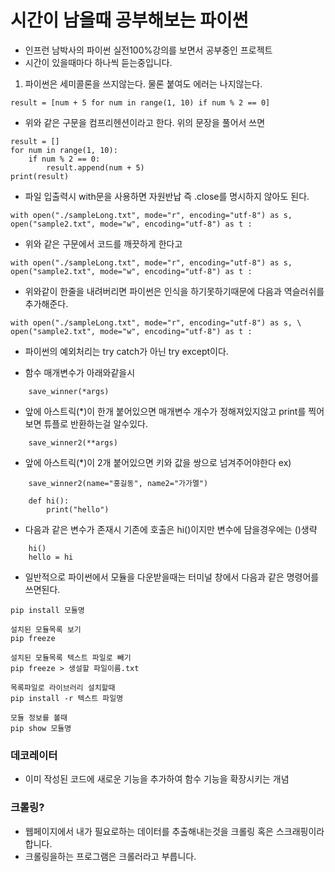 # 시간이 남을때 공부해보는 파이썬

- 인프런 남박사의 파이썬 실전100%강의를 보면서 공부중인 프로젝트
- 시간이 있을때마다 하나씩 듣는중입니다.

1. 파이썬은 세미콜론을 쓰지않는다. 물론 붙여도 에러는 나지않는다.

```
result = [num + 5 for num in range(1, 10) if num % 2 == 0]
```

- 위와 같은 구문을 컴프리헨션이라고 한다. 위의 문장을 풀어서 쓰면

```
result = []
for num in range(1, 10):
    if num % 2 == 0:
        result.append(num + 5)
print(result)
```

- 파일 입출력시 with문을 사용하면 자원반납 즉 .close를 명시하지 않아도 된다.

```
with open("./sampleLong.txt", mode="r", encoding="utf-8") as s, open("sample2.txt", mode="w", encoding="utf-8") as t :
```

- 위와 같은 구문에서 코드를 깨끗하게 한다고

```
with open("./sampleLong.txt", mode="r", encoding="utf-8") as s,
open("sample2.txt", mode="w", encoding="utf-8") as t :
```

- 위와같이 한줄을 내려버리면 파이썬은 인식을 하기못하기때문에 다음과 역슬러쉬를 추가해준다.

```
with open("./sampleLong.txt", mode="r", encoding="utf-8") as s, \
open("sample2.txt", mode="w", encoding="utf-8") as t :
```

- 파이썬의 예외처리는 try catch가 아닌 try except이다.

- 함수 매개변수가 아래와같을시

```
    save_winner(*args)
```

- 앞에 아스트릭(\*)이 한개 붙어있으면 매개변수 개수가 정해져있지않고 print를 찍어보면 튜플로 반환하는걸 알수있다.

```
    save_winner2(**args)
```

- 앞에 아스트릭(\*)이 2개 붙어있으면 키와 값을 쌍으로 넘겨주어야한다 ex)

```
    save_winner2(name="홍길동", name2="가가멜")
```

```
    def hi():
        print("hello")
```

- 다음과 같은 변수가 존재시 기존에 호출은 hi()이지만 변수에 담을경우에는 ()생략

```
    hi()
    hello = hi

```

- 일반적으로 파이썬에서 모듈을 다운받을때는 터미널 창에서 다음과 같은 명령어를 쓰면된다.

```
pip install 모듈명

설치된 모듈목록 보기
pip freeze

설치된 모듈목록 텍스트 파일로 빼기
pip freeze > 생설할 파일이름.txt

목록파일로 라이브러리 설치할때
pip install -r 텍스트 파일명

모듈 정보를 볼때
pip show 모듈명
```

### 데코레이터

- 이미 작성된 코드에 새로운 기능을 추가하여 함수 기능을 확장시키는 개념

### 크롤링?

- 웹페이지에서 내가 필요로하는 데이터를 추출해내는것을 크롤링 혹은 스크래핑이라합니다.
- 크롤링을하는 프로그램은 크롤러라고 부릅니다.
